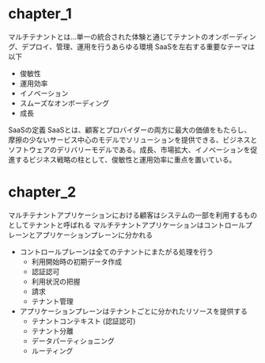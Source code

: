# chapter_1
マルチテナントとは...単一の統合された体験と通じてテナントのオンボーディング、デプロイ、管理、運用を行うあらゆる環境
SaaSを左右する重要なテーマは以下
- 俊敏性
- 運用効率
- イノベーション
- スムーズなオンボーディング
- 成長

SaaSの定義
SaaSとは、顧客とプロバイダーの両方に最大の価値をもたらし、摩擦の少ないサービス中心のモデルでソリューションを提供できる、ビジネスとソフトウェアのデリバリーモデルである。成長、市場拡大、イノベーションを促進するビジネス戦略の柱として、俊敏性と運用効率に重点を置いている。

# chapter_2
マルチテナントアプリケーションにおける顧客はシステムの一部を利用するものとしてテナントと呼ばれる
マルチテナントアプリケーションはコントロールプレーンとアプリケーションプレーンに分かれる
- コントロールプレーンは全てのテナントにまたがる処理を行う
  - 利用開始時の初期データ作成
  - 認証認可
  - 利用状況の把握
  - 請求
  - テナント管理
- アプリケーションプレーンはテナントごとに分かれたリソースを提供する
  - テナントコンテキスト (認証認可)
  - テナント分離
  - データパーティショニング
  - ルーティング


